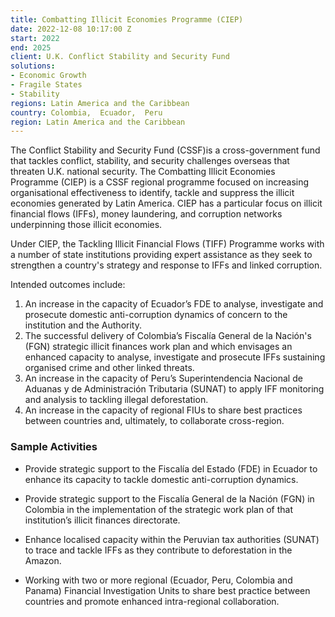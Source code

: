 ```yaml
---
title: Combatting Illicit Economies Programme (CIEP)
date: 2022-12-08 10:17:00 Z
start: 2022
end: 2025
client: U.K. Conflict Stability and Security Fund
solutions:
- Economic Growth
- Fragile States
- Stability
regions: Latin America and the Caribbean
country: Colombia,  Ecuador,  Peru
region: Latin America and the Caribbean
---
```


The Conflict Stability and Security Fund (CSSF)is a cross-government fund that tackles conflict, stability, and security challenges overseas that threaten U.K. national security. The Combatting Illicit Economies Programme (CIEP) is a CSSF regional programme focused on increasing organisational effectiveness to identify, tackle and suppress the illicit economies generated by Latin America. CIEP has a particular focus on illicit financial flows (IFFs), money laundering, and corruption networks underpinning those illicit economies.  

Under CIEP, the Tackling Illicit Financial Flows (TIFF) Programme works with a number of state institutions providing expert assistance as they seek to strengthen a country's strategy and response to IFFs and linked corruption.
   
Intended outcomes include: 
1. An increase in the capacity of Ecuador’s FDE to analyse, investigate and prosecute domestic anti-corruption dynamics of concern to the institution and the Authority.  
2. The successful delivery of Colombia’s Fiscalía General de la Nación's (FGN) strategic illicit finances work plan and which envisages an enhanced capacity to analyse, investigate and prosecute IFFs sustaining organised crime and other linked threats.  
3. An increase in the capacity of Peru’s Superintendencia Nacional de Aduanas y de Administración Tributaria (SUNAT) to apply IFF monitoring and analysis to tackling illegal deforestation.  
4. An increase in the capacity of regional FIUs to share best practices between countries and, ultimately, to collaborate cross-region.  

### Sample Activities

* Provide strategic support to the Fiscalía del Estado (FDE) in Ecuador to enhance its capacity to tackle domestic anti-corruption dynamics.  

* Provide strategic support to the Fiscalía General de la Nación (FGN) in Colombia in the implementation of the strategic work plan of that institution’s illicit finances directorate. 

* Enhance localised capacity within the Peruvian tax authorities (SUNAT) to trace and tackle IFFs as they contribute to deforestation in the Amazon. 

* Working with two or more regional (Ecuador, Peru, Colombia and Panama) Financial Investigation Units to share best practice between countries and promote enhanced intra-regional collaboration. 

 
